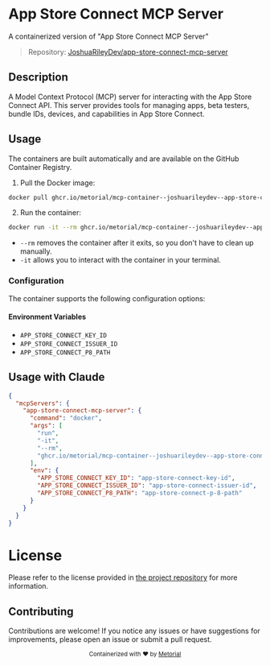 
# App Store Connect MCP Server

A containerized version of "App Store Connect MCP Server"

> Repository: [JoshuaRileyDev/app-store-connect-mcp-server](https://github.com/JoshuaRileyDev/app-store-connect-mcp-server)

## Description

A Model Context Protocol (MCP) server for interacting with the App Store Connect API. This server provides tools for managing apps, beta testers, bundle IDs, devices, and capabilities in App Store Connect.


## Usage

The containers are built automatically and are available on the GitHub Container Registry.

1. Pull the Docker image:

```bash
docker pull ghcr.io/metorial/mcp-container--joshuarileydev--app-store-connect-mcp-server--app-store-connect-mcp-server
```

2. Run the container:

```bash
docker run -it --rm ghcr.io/metorial/mcp-container--joshuarileydev--app-store-connect-mcp-server--app-store-connect-mcp-server 
```

- `--rm` removes the container after it exits, so you don't have to clean up manually.
- `-it` allows you to interact with the container in your terminal.


### Configuration

The container supports the following configuration options:




#### Environment Variables

- `APP_STORE_CONNECT_KEY_ID`
- `APP_STORE_CONNECT_ISSUER_ID`
- `APP_STORE_CONNECT_P8_PATH`




## Usage with Claude

```json
{
  "mcpServers": {
    "app-store-connect-mcp-server": {
      "command": "docker",
      "args": [
        "run",
        "-it",
        "--rm",
        "ghcr.io/metorial/mcp-container--joshuarileydev--app-store-connect-mcp-server--app-store-connect-mcp-server"
      ],
      "env": {
        "APP_STORE_CONNECT_KEY_ID": "app-store-connect-key-id",
        "APP_STORE_CONNECT_ISSUER_ID": "app-store-connect-issuer-id",
        "APP_STORE_CONNECT_P8_PATH": "app-store-connect-p-8-path"
      }
    }
  }
}
```

# License

Please refer to the license provided in [the project repository](https://github.com/JoshuaRileyDev/app-store-connect-mcp-server) for more information.

## Contributing

Contributions are welcome! If you notice any issues or have suggestions for improvements, please open an issue or submit a pull request.

<div align="center">
  <sub>Containerized with ❤️ by <a href="https://metorial.com">Metorial</a></sub>
</div>
  